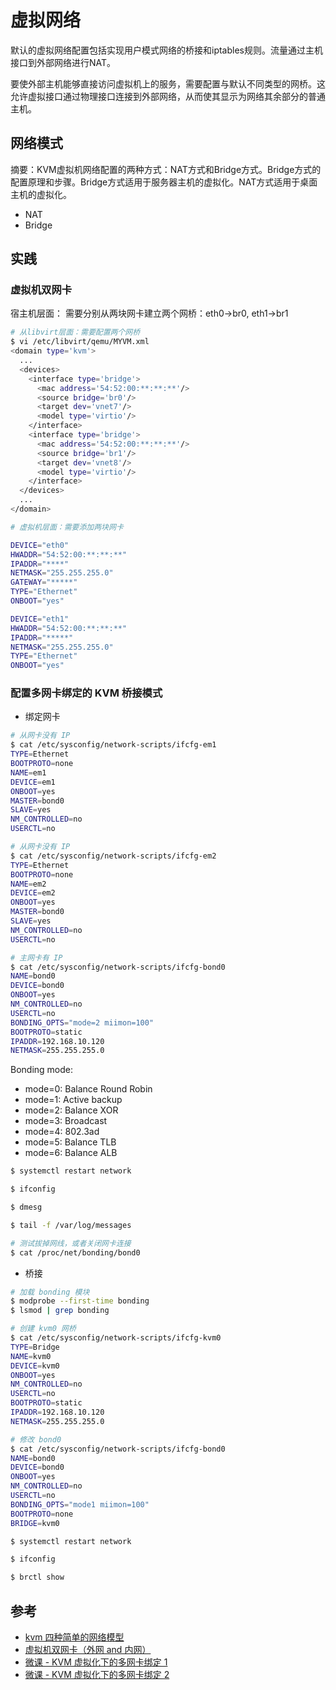 # 虚拟网络

默认的虚拟网络配置包括实现用户模式网络的桥接和iptables规则。流量通过主机接口到外部网络进行NAT。

要使外部主机能够直接访问虚拟机上的服务，需要配置与默认不同类型的网桥。这允许虚拟接口通过物理接口连接到外部网络，从而使其显示为网络其余部分的普通主机。

## 网络模式

摘要：KVM虚拟机网络配置的两种方式：NAT方式和Bridge方式。Bridge方式的配置原理和步骤。Bridge方式适用于服务器主机的虚拟化。NAT方式适用于桌面主机的虚拟化。

* NAT
* Bridge

## 实践

### 虚拟机双网卡

宿主机层面： 需要分别从两块网卡建立两个网桥：eth0->br0, eth1->br1

```sh
# 从libvirt层面：需要配置两个网桥
$ vi /etc/libvirt/qemu/MYVM.xml
<domain type='kvm'>
  ...
  <devices>
    <interface type='bridge'>
      <mac address='54:52:00:**:**:**'/>
      <source bridge='br0'/>
      <target dev='vnet7'/>
      <model type='virtio'/>
    </interface>
    <interface type='bridge'>
      <mac address='54:52:00:**:**:**'/>
      <source bridge='br1'/>
      <target dev='vnet8'/>
      <model type='virtio'/>
    </interface>
  </devices>
  ...
</domain>
```

```sh
# 虚拟机层面：需要添加两块网卡

DEVICE="eth0"
HWADDR="54:52:00:**:**:**"
IPADDR="****"
NETMASK="255.255.255.0"
GATEWAY="*****"
TYPE="Ethernet"
ONBOOT="yes"

DEVICE="eth1"
HWADDR="54:52:00:**:**:**"
IPADDR="*****"
NETMASK="255.255.255.0"
TYPE="Ethernet"
ONBOOT="yes"
```

### 配置多网卡绑定的 KVM 桥接模式

* 绑定网卡

```sh
# 从网卡没有 IP
$ cat /etc/sysconfig/network-scripts/ifcfg-em1
TYPE=Ethernet
BOOTPROTO=none
NAME=em1
DEVICE=em1
ONBOOT=yes
MASTER=bond0
SLAVE=yes
NM_CONTROLLED=no
USERCTL=no

# 从网卡没有 IP
$ cat /etc/sysconfig/network-scripts/ifcfg-em2
TYPE=Ethernet
BOOTPROTO=none
NAME=em2
DEVICE=em2
ONBOOT=yes
MASTER=bond0
SLAVE=yes
NM_CONTROLLED=no
USERCTL=no

# 主网卡有 IP
$ cat /etc/sysconfig/network-scripts/ifcfg-bond0
NAME=bond0
DEVICE=bond0
ONBOOT=yes
NM_CONTROLLED=no
USERCTL=no
BONDING_OPTS="mode=2 miimon=100"
BOOTPROTO=static
IPADDR=192.168.10.120
NETMASK=255.255.255.0
```

Bonding mode:

* mode=0: Balance Round Robin
* mode=1: Active backup
* mode=2: Balance XOR
* mode=3: Broadcast
* mode=4: 802.3ad
* mode=5: Balance TLB
* mode=6: Balance ALB

```sh
$ systemctl restart network

$ ifconfig

$ dmesg

$ tail -f /var/log/messages

# 测试拔掉网线，或者关闭网卡连接
$ cat /proc/net/bonding/bond0
```

* 桥接

```sh
# 加载 bonding 模块
$ modprobe --first-time bonding
$ lsmod | grep bonding
```

```sh
# 创建 kvm0 网桥
$ cat /etc/sysconfig/network-scripts/ifcfg-kvm0
TYPE=Bridge
NAME=kvm0
DEVICE=kvm0
ONBOOT=yes
NM_CONTROLLED=no
USERCTL=no
BOOTPROTO=static
IPADDR=192.168.10.120
NETMASK=255.255.255.0

# 修改 bond0
$ cat /etc/sysconfig/network-scripts/ifcfg-bond0
NAME=bond0
DEVICE=bond0
ONBOOT=yes
NM_CONTROLLED=no
USERCTL=no
BONDING_OPTS="mode1 miimon=100"
BOOTPROTO=none
BRIDGE=kvm0

$ systemctl restart network

$ ifconfig

$ brctl show
```

## 参考

* [kvm 四种简单的网络模型](https://www.cnblogs.com/hukey/p/6436211.html)
* [虚拟机双网卡（外网 and 内网）](http://cloudera.iteye.com/blog/1390080)
* [微课 - KVM 虚拟化下的多网卡绑定 1](https://v.qq.com/x/page/i0360zriu40.html)
* [微课 - KVM 虚拟化下的多网卡绑定 2](https://v.qq.com/x/page/b03609jwnlz.html)
